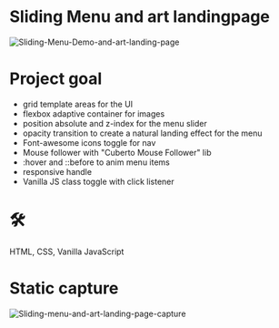 # Sliding Menu and art landingpage
![Sliding-Menu-Demo-and-art-landing-page](https://github.com/teotimepacreau/Sliding-Menu-and-art-landingpage-Day4-of-100DaysOfCode/blob/main/Sliding-menu.gif)

# Project goal
- grid template areas for the UI
- flexbox adaptive container for images
- position absolute and z-index for the menu slider
- opacity transition to create a natural landing effect for the menu
- Font-awesome icons toggle for nav
- Mouse follower with "Cuberto Mouse Follower" lib
- :hover and ::before to anim menu items
- responsive handle
- Vanilla JS class toggle with click listener

# 🛠️
HTML, CSS, Vanilla JavaScript

# Static capture

![Sliding-menu-and-art-landing-page-capture](https://github.com/teotimepacreau/Sliding-Menu-and-art-landingpage-Day4-of-100DaysOfCode/blob/main/Art-landing-page-and-slider-menu.png)
